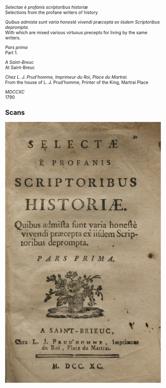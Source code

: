 *Selectae è profanis scriptoribus historiæ*  
Selections from the profane writers of history

*Quibus admista sunt varia honestè vivendi præcepta ex iisdem Scriptoribus deprompta.*  
With which are mixed various virtuous precepts for living by the same writers.

*Pars prima*  
Part 1.

*A Saint-Breuc*  
At Saint-Breuc

*Chez L. J. Prud’homme, Imprimeur du Roi, Place du Martrai.*  
From the house of L. J. Prud’homme, Printer of the King, Martrai Place

*MDCCXC*  
1790

## Scans

![The title page of L. J. Prud'homme's 1790 edition of *Selectæ e profanis scriptoribus historiæ*](./images/0.0-title-page.jpg)